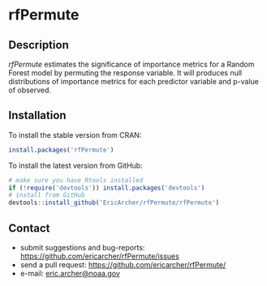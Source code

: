 # rfPermute

## Description

*rfPermute* estimates the significance of importance metrics for a Random Forest model by permuting the response variable. It will produces null distributions of importance metrics for each predictor variable and p-value of observed.

## Installation

To install the stable version from CRAN:

```r
install.packages('rfPermute')
```

To install the latest version from GitHub:

```r
# make sure you have Rtools installed
if (!require('devtools')) install.packages('devtools')
# install from GitHub
devtools::install_github('EricArcher/rfPermute/rfPermute')
```

## Contact

* submit suggestions and bug-reports: <https://github.com/ericarcher/rfPermute/issues>
* send a pull request: <https://github.com/ericarcher/rfPermute/>
* e-mail: <eric.archer@noaa.gov>
